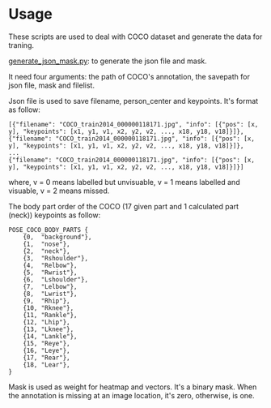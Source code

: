 # Usage

These scripts are used to deal with COCO dataset and generate the data for traning.

[generate_json_mask.py](https://github.com/last-one/pytorch_realtime_multi-person_pose_estimation/blob/master/preprocessing/generate_json_mask.py): to generate the json file and mask.

It need four arguments: the path of COCO's annotation, the savepath for json file, mask and filelist.

Json file is used to save filename, person_center and keypoints. It's format as follow:
```
[{"filename": "COCO_train2014_000000118171.jpg", "info": [{"pos": [x, y], "keypoints": [x1, y1, v1, x2, y2, v2, ..., x18, y18, v18]}]},
{"filename": "COCO_train2014_000000118171.jpg", "info": [{"pos": [x, y], "keypoints": [x1, y1, v1, x2, y2, v2, ..., x18, y18, v18]}]},
...
{"filename": "COCO_train2014_000000118171.jpg", "info": [{"pos": [x, y], "keypoints": [x1, y1, v1, x2, y2, v2, ..., x18, y18, v18]}]}]
```
where, v = 0 means labelled but unvisuable, v = 1 means labelled and visuable, v = 2 means missed.

The body part order of the COCO (17 given part and 1 calculated part (neck)) keypoints as follow:

```
POSE_COCO_BODY_PARTS {
	{0,  "background"},
	{1,  "nose"},
	{2,  "neck"},
	{3,  "Rshoulder"},
	{4,  "Relbow"},
	{5,  "Rwrist"},
	{6,  "Lshoulder"},
	{7,  "Lelbow"},
	{8,  "Lwrist"},
	{9,  "Rhip"},
	{10, "Rknee"},
	{11, "Rankle"},
	{12, "Lhip"},
	{13, "Lknee"},
	{14, "Lankle"},
	{15, "Reye"},
	{16, "Leye"},
	{17, "Rear"},
	{18, "Lear"},
}
```

Mask is used as weight for heatmap and vectors. It's a binary mask. When the annotation is missing at an image location, it's zero, otherwise, is one.
